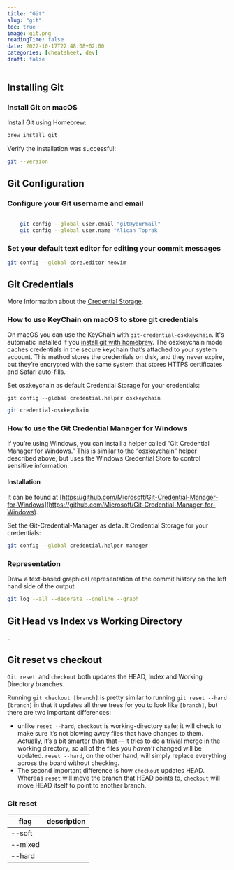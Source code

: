 ```yaml
---
title: "Git"
slug: "git"
toc: true
image: git.png
readingTime: false
date: 2022-10-17T22:48:08+02:00
categories: [cheatsheet, dev]   
draft: false
---
```


## Installing Git

### Install Git on macOS

Install Git using Homebrew:

```bash 
brew install git
```

Verify the installation was successful:

```bash
git --version
```

## Git Configuration

### Configure your Git username and email 

```bash

```

```bash 
    git config --global user.email "git@yourmail"
    git config --global user.name "Alican Toprak
```


### Set your default text editor for editing your commit messages

```bash
git config --global core.editor neovim
```

## Git Credentials

More Information about the [Credential Storage](https://git-scm.com/book/sv/v2/Git-Tools-Credential-Storage).


### How to use KeyChain on macOS to store git credentials

On macOS you can use the KeyChain with `git-credential-osxkeychain`. It's automatic installed if you [install git with homebrew](obsidian://open?vault=docs&file=page%2Fdev%2Fhomebrew%2Findex). The osxkeychain mode caches credentials in the secure keychain that’s attached to your system account. This method stores the credentials on disk, and they never expire, but they’re encrypted with the same system that stores HTTPS certificates and Safari auto-fills.

Set osxkeychain as default Credential Storage for your credentials:
```
git config --global credential.helper osxkeychain
```

 
```bash 
git credential-osxkeychain 
```


### How to use the Git Credential Manager for Windows

If you’re using Windows, you can install a helper called “Git Credential Manager for Windows.” This is similar to the “osxkeychain” helper described above, but uses the Windows Credential Store to control sensitive information. 

#### Installation

It can be found at [https://github.com/Microsoft/Git-Credential-Manager-for-Windows](https://github.com/Microsoft/Git-Credential-Manager-for-Windows).

Set the Git-Credential-Manager as default Credential Storage for your credentials:
```bash
git config --global credential.helper manager
```




### Representation

Draw a text-based graphical representation of the commit history on the left hand side of the output.

```bash
git log --all --decorate --oneline --graph
```


## Git Head vs Index vs Working Directory

..

## Git reset vs checkout

`Git reset `and `checkout` both updates the HEAD, Index and Working Directory branches.


Running `git checkout [branch]` is pretty similar to running `git reset --hard [branch]` in that it updates all three trees for you to look like `[branch]`, but there are two important differences:

* unlike `reset --hard`, `checkout` is working-directory safe; it will check to make sure it’s not blowing away files that have changes to them. Actually, it’s a bit smarter than that — it tries to do a trivial merge in the working directory, so all of the files you _haven’t_ changed will be updated. `reset --hard`, on the other hand, will simply replace everything across the board without checking.
* The second important difference is how `checkout` updates HEAD. Whereas `reset` will move the branch that HEAD points to, `checkout` will move HEAD itself to point to another branch.



### Git reset

| flag    | description |
| ------- | ----------- |
| --soft  |             |
| --mixed |             |
| --hard        |             |

